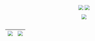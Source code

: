 <p align="center">

  <img align="center" src="https://raw.githubusercontent.com/Si-ayme/github-stats/master/generated/overview.svg#gh-dark-mode-only" />
  <img align="center" src="https://raw.githubusercontent.com/Si-ayme/github-stats/master/generated/languages.svg#gh-dark-mode-only" />

</p>

<div align="center">
<img align ="center" src="https://github-profile-trophy.vercel.app/?username=Si-ayme&row=1&theme=algolia" />
</div>
<br>



| ![](https://github-readme-stats.vercel.app/api?username=Si-ayme&show_icons=true&locale=en&theme=github_dark) | ![](https://github-readme-streak-stats.herokuapp.com/?user=Si-ayme&theme=github_dark) |
|-|-|
